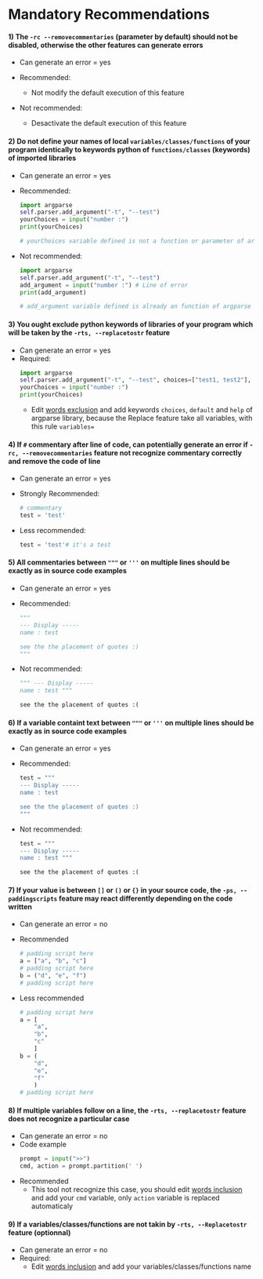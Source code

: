 # Mandatory Recommendations


#### 1) The `-rc --removecommentaries` (parameter by default) should not be disabled, otherwise the other features can generate errors
- Can generate an error = yes
- Recommended:
    - Not modify the default execution of this feature

- Not recommended:
    - Desactivate the default execution of this feature


#### 2) Do not define your names of local `variables/classes/functions` of your program identically to keywords python of `functions/classes` (keywords) of imported libraries
- Can generate an error = yes
- Recommended:
    ```python
    import argparse
    self.parser.add_argument("-t", "--test")
    yourChoices = input("number :")
    print(yourChoices)

    # yourChoices variable defined is not a function or parameter of argparse library :)
    ```

- Not recommended:
    ```python
    import argparse
    self.parser.add_argument("-t", "--test")
    add_argument = input("number :") # Line of error
    print(add_argument)

    # add_argument variable defined is already an function of argparse library :(
    ```

#### 3) You ought exclude python keywords of libraries of your program which will be taken by the `-rts, --replacetostr` feature 
- Can generate an error = yes
- Required:
    ```python
    import argparse
    self.parser.add_argument("-t", "--test", choices=["test1, test2"], default="test1", help="this is a test !")
    yourChoices = input("number :")
    print(yourChoices)
    ```
    - Edit [words exclusion](../../intensio/exclude/python/exclude_python_words.txt) and add keywords `choices`, `default` and `help` of argparse library, because the Replace feature take all variables, with this rule `variables=`


#### 4) If `#` commentary after line of code, can potentially generate an error if `-rc, --removecommentaries` feature not recognize commentary correctly and remove the code of line
- Can generate an error = yes
- Strongly Recommended:
    ```python
    # commentary
    test = 'test'
    ```

- Less recommended:
    ```python
    test = 'test'# it's a test
    ```

#### 5) All commentaries between `"""` or `'''` on multiple lines should be exactly as in source code examples
- Can generate an error = yes
- Recommended:
    ```python
    """
    --- Display -----
    name : test

    see the the placement of quotes :)
    """
    ```

- Not recommended:
    ```python
    """ --- Display -----
    name : test """

    see the the placement of quotes :(
    ```

#### 6) If a variable containt text between `"""` or `'''` on multiple lines should be exactly as in source code examples
- Can generate an error = yes
- Recommended:
    ```python
    test = """
    --- Display -----
    name : test

    see the the placement of quotes :)
    """
    ```
    
- Not recommended:
    ```python
    test = """
    --- Display -----
    name : test """

    see the the placement of quotes :(
    ```
    
#### 7) If your value is between `[]` or `()` or `{}` in your source code, the `-ps, --paddingscripts` feature may react differently depending on the code written
- Can generate an error = no
- Recommended
    ```python
    # padding script here
    a = ["a", "b", "c"]
    # padding script here
    b = ("d", "e", "f")
    # padding script here
    ```

- Less recommended
    ```python
    # padding script here
    a = [
        "a", 
        "b", 
        "c"
        ]
    b = (
        "d", 
        "e", 
        "f"
        )
    # padding script here
    ```

#### 8) If multiple variables follow on a line, the `-rts, --replacetostr` feature does not recognize a particular case
- Can generate an error = no
- Code example
    ```python
    prompt = input(">>")
    cmd, action = prompt.partition(' ')
    ```
- Recommended
    - This tool not recognize this case, you should edit [words inclusion](../../intensio/include/python/include_python_words.txt) and add your `cmd` variable, only `action` variable is replaced automaticaly


#### 9) If a variables/classes/functions are not takin by `-rts, --Replacetostr` feature (optionnal)
- Can generate an error = no
- Required:
    - Edit [words inclusion](../../intensio/include/python/include_python_words.txt) and add your variables/classes/functions name
